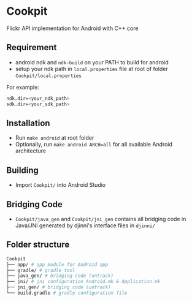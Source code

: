 # Cookpit
Flickr API implementation for Android with C++ core

## Requirement
* android ndk and `ndk-build` on your PATH to build for android
* setup your ndk path in `local.properties` file at root of folder `Cookpit/local.properties`

For example:
```bash
ndk.dir=<your_ndk_path>
sdk.dir=<your_sdk_path>
```

## Installation
* Run `make android` at root folder
* Optionally, run `make android ARCH=all` for all available Android architecture

## Building
* Import `Cookpit/` into Android Studio

## Bridging Code
* `Cookpit/java_gen` and `Cookpit/jni_gen` contains all bridging code in Java/JNI generated by djinni's interface files in `djinni/`

## Folder structure
```bash
Cookpit
├── app/ # app module for Android app
├── gradle/ # gradle tool
├── java_gen/ # bridging code (untrack)
├── jni/ # jni configuration Android.mk & Application.mk
├── jni_gen/ # bridging code (untrack)
└── build.gradle # gradle configuration file
```
